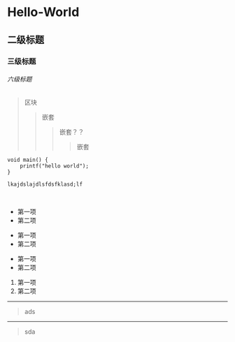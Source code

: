 # Hello-World
## 二级标题
### 三级标题
###### 六级标题

> 区块
>> 嵌套
>>> 嵌套？？
>>>> 嵌套


    void main() {
        printf("hello world");
    }
  
    lkajdslajdlsfdsfklasd;lf
    
    
    
- 第一项
- 第二项

+ 第一项
+ 第二项

* 第一项
* 第二项

1. 第一项
2. 第二项

****

> ads

-----------------------------------------------

>sda
